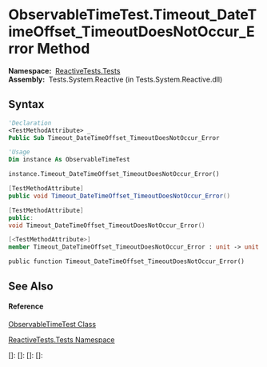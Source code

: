 # ObservableTimeTest.Timeout\_DateTimeOffset\_TimeoutDoesNotOccur\_Error Method

**Namespace:**  [ReactiveTests.Tests](ReactiveTests.Tests\ReactiveTests.Tests.md)  
**Assembly:**  Tests.System.Reactive (in Tests.System.Reactive.dll)

## Syntax

```vb
'Declaration
<TestMethodAttribute> _
Public Sub Timeout_DateTimeOffset_TimeoutDoesNotOccur_Error
```

```vb
'Usage
Dim instance As ObservableTimeTest

instance.Timeout_DateTimeOffset_TimeoutDoesNotOccur_Error()
```

```csharp
[TestMethodAttribute]
public void Timeout_DateTimeOffset_TimeoutDoesNotOccur_Error()
```

```c++
[TestMethodAttribute]
public:
void Timeout_DateTimeOffset_TimeoutDoesNotOccur_Error()
```

```fsharp
[<TestMethodAttribute>]
member Timeout_DateTimeOffset_TimeoutDoesNotOccur_Error : unit -> unit 
```

```jscript
public function Timeout_DateTimeOffset_TimeoutDoesNotOccur_Error()
```

## See Also

#### Reference

[ObservableTimeTest Class](ObservableTimeTest\ObservableTimeTest.md)

[ReactiveTests.Tests Namespace](ReactiveTests.Tests\ReactiveTests.Tests.md)

[]: 
[]: 
[]: 
[]: 
